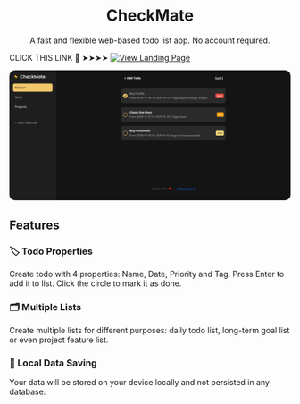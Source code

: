 <h1 align="center">CheckMate</h1>

<p align="center">
A fast and flexible web-based todo list app. No account required.
<br>
</p>

CLICK THIS LINK 🔗 ➤➤➤➤ [![View Landing Page](https://img.shields.io/badge/View-Projects-blue)](https://maiyarasu-s.github.io/CheckMate/)

<img style="border-radius:10px;" src="Screenshot-1.png">

## Features

### 🏷️ Todo Properties

Create todo with 4 properties: Name, Date, Priority and Tag. Press Enter to add it to list. Click the circle to mark it as done.

### 🗂️ Multiple Lists

Create multiple lists for different purposes: daily todo list, long-term goal list or even project feature list.


### 💾 Local Data Saving

Your data will be stored on your device locally and not persisted in any database.
